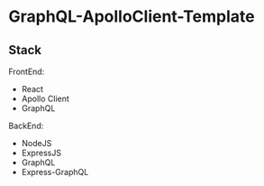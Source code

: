 # GraphQL-ApolloClient-Template

## Stack
FrontEnd:
- React
- Apollo Client
- GraphQL

BackEnd:
- NodeJS
- ExpressJS
- GraphQL
- Express-GraphQL